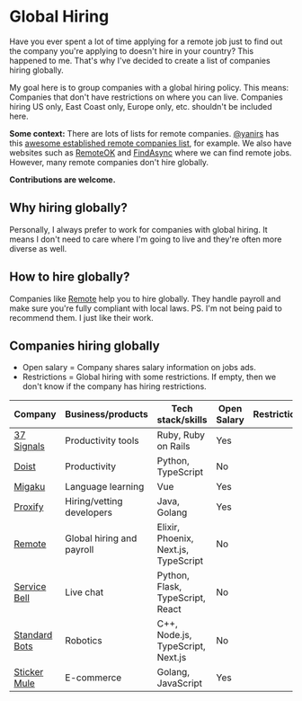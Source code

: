# Global Hiring

Have you ever spent a lot of time applying for a remote job just to find out the company you're applying to doesn't hire in your country?
This happened to me. That's why I've decided to create a list of companies hiring globally.

My goal here is to group companies with a global hiring policy. This means: Companies that don't have restrictions on where you can live.
Companies hiring US only, East Coast only, Europe only, etc. shouldn't be included here.

**Some context:** There are lots of lists for remote companies. [@yanirs](https://github.com/yanirs) has this [awesome established remote companies list](https://github.com/yanirs/established-remote), for example. We also have websites such as [RemoteOK](https://remoteok.com/) and [FindAsync](https://www.findasync.com/) where we can find remote jobs. However, many remote companies don't hire globally.

**Contributions are welcome.**

## Why hiring globally?

Personally, I always prefer to work for companies with global hiring. It means I don't need to care where I'm going to live and they're often more diverse as well.

## How to hire globally?

Companies like [Remote](https://remote.com/) help you to hire globally. They handle payroll and make sure you're fully compliant with local laws.
PS. I'm not being paid to recommend them. I just like their work.

## Companies hiring globally

- Open salary = Company shares salary information on jobs ads.
- Restrictions = Global hiring with some restrictions. If empty, then we don't know if the company has hiring restrictions.

| Company                                      | Business/products         | Tech stack/skills                    | Open Salary | Restrictions |
| -------------------------------------------- | ------------------------- | ------------------------------------ | ----------- | ------------ |
| [37 Signals](https://37signals.com/)         | Productivity tools        | Ruby, Ruby on Rails                  | Yes         |              |
| [Doist](https://doist.com/)                  | Productivity              | Python, TypeScript                   | No          |              |
| [Migaku](https://www.migaku.io/)             | Language learning         | Vue                                  | Yes         |              |
| [Proxify](https://proxify.io/)               | Hiring/vetting developers | Java, Golang                         | Yes         |              |
| [Remote](https://remote.com/)                | Global hiring and payroll | Elixir, Phoenix, Next.js, TypeScript | No          |              |
| [Service Bell](https://www.servicebell.com/) | Live chat                 | Python, Flask, TypeScript, React     | No          |              |
| [Standard Bots](https://standardbots.com/)   | Robotics                  | C++, Node.js, TypeScript, Next.js    | No          |              |
| [Sticker Mule](https://www.stickermule.com/) | E-commerce                | Golang, JavaScript                   | Yes         |              |
